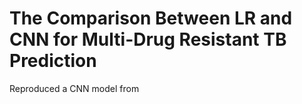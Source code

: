 # The Comparison Between LR and CNN for Multi-Drug Resistant TB Prediction

Reproduced a CNN model from 
